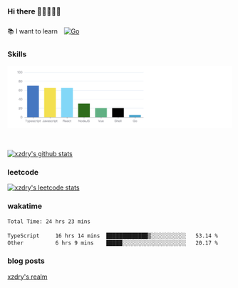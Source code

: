 ### Hi there 👋👋👋👋👋

 :books: I want to learn <a href="https://go.dev/" target="_blank"><img style="margin: 10px" src="https://profilinator.rishav.dev/skills-assets/go-original.svg" alt="Go" height="50" /></a>  

### Skills
![](img/2022-09-05-22-04-20.png)

<br />

[![xzdry's github stats](https://github-readme-stats.vercel.app/api?username=xzdry&count_private=true&show_icons=true&theme=vue)](https://github.com/xzdry)

### leetcode
[![xzdry's leetcode stats](https://leetcard.jacoblin.cool/xzdry-2?theme=light&font=Anek%20Kannada&site=cn)](https://leetcode.cn/u/xzdry-2/)

### wakatime
<!--START_SECTION:waka-->

```text
Total Time: 24 hrs 23 mins

TypeScript     16 hrs 14 mins  █████████████▒░░░░░░░░░░░   53.14 %
Other          6 hrs 9 mins    █████░░░░░░░░░░░░░░░░░░░░   20.17 %
```

<!--END_SECTION:waka-->

### blog posts
[xzdry's realm](https://www.justdry.net/)
